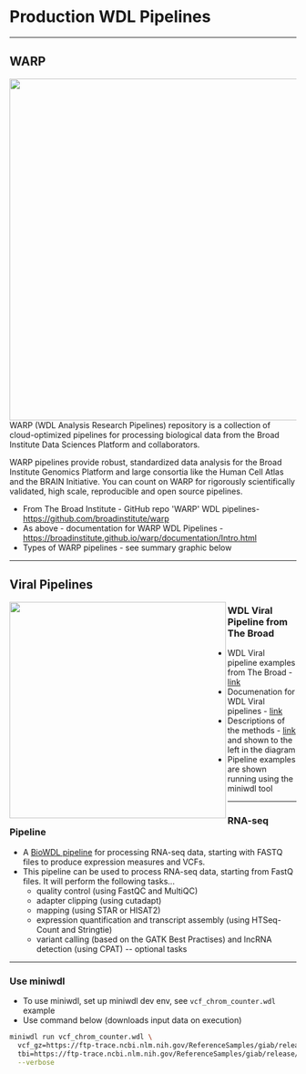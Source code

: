 # Production WDL Pipelines

---

## WARP

<img src="https://github.com/openwdl/learn-wdl/blob/master/images/WARP-pipelines.png" width="600" align="right">

WARP (WDL Analysis Research Pipelines) repository is a collection of cloud-optimized pipelines for processing biological data from the Broad Institute Data Sciences Platform and collaborators.  

WARP pipelines provide robust, standardized data analysis for the Broad Institute Genomics Platform and large consortia like the Human Cell Atlas and the BRAIN Initiative. You can count on WARP for rigorously scientifically validated, high scale, reproducible and open source pipelines.  


- From The Broad Institute - GitHub repo 'WARP' WDL pipelines- https://github.com/broadinstitute/warp
- As above - documentation for WARP WDL Pipelines - https://broadinstitute.github.io/warp/documentation/Intro.html
- Types of WARP pipelines - see summary graphic below

---

## Viral Pipelines

<img src="https://github.com/openwdl/learn-wdl/blob/master/images/viral-methods.png" width="380" align="left">  

### WDL Viral Pipeline from The Broad 

  - WDL Viral pipeline examples from The Broad - [link](https://github.com/broadinstitute/viral-pipelines)  
  - Documenation for WDL Viral pipelines - [link](https://viral-pipelines.readthedocs.io/en/latest/workflows.html)
  - Descriptions of the methods - [link](https://viral-pipelines.readthedocs.io/en/latest/workflows.html) and shown to the left in the diagram
  - Pipeline examples are shown running using the miniwdl tool
  
 ---
 
 ###  RNA-seq Pipeline
  - A [BioWDL pipeline](https://biowdl.github.io/RNA-seq/v4.0.0/index.html) for processing RNA-seq data, starting with FASTQ files to produce expression measures and VCFs.
  - This pipeline can be used to process RNA-seq data, starting from FastQ files. It will perform the following tasks...
    - quality control (using FastQC and MultiQC) 
    - adapter clipping (using cutadapt) 
    - mapping (using STAR or HISAT2) 
    - expression quantification and transcript assembly (using HTSeq-Count and Stringtie) 
    - variant calling (based on the GATK Best Practises) and lncRNA detection (using CPAT) -- optional tasks
    
---


### Use miniwdl

- To use miniwdl, set up miniwdl dev env, see `vcf_chrom_counter.wdl` example  
- Use command below (downloads input data on execution)

```bash
miniwdl run vcf_chrom_counter.wdl \
  vcf_gz=https://ftp-trace.ncbi.nlm.nih.gov/ReferenceSamples/giab/release/NA12878_HG001/latest/GRCh38/HG001_GRCh38_GIAB_highconf_CG-IllFB-IllGATKHC-Ion-10X-SOLID_CHROM1-X_v.3.3.2_highconf_PGandRTGphasetransfer.vcf.gz \
  tbi=https://ftp-trace.ncbi.nlm.nih.gov/ReferenceSamples/giab/release/NA12878_HG001/latest/GRCh38/HG001_GRCh38_GIAB_highconf_CG-IllFB-IllGATKHC-Ion-10X-SOLID_CHROM1-X_v.3.3.2_highconf_PGandRTGphasetransfer.vcf.gz.tbi \
  --verbose
```





